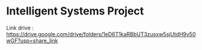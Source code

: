 # Intelligent Systems Project

Link drive : https://drive.google.com/drive/folders/1eD6T1kaRBbUT3zusxw5sjUtdH9v50wGF?usp=share_link